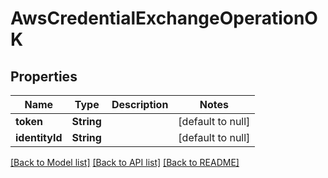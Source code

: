 # AwsCredentialExchangeOperationOK

## Properties

| Name           | Type       | Description | Notes             |
| -------------- | ---------- | ----------- | ----------------- |
| **token**      | **String** |             | [default to null] |
| **identityId** | **String** |             | [default to null] |

[[Back to Model list]](../README.md#documentation-for-models) [[Back to API list]](../README.md#documentation-for-api-endpoints) [[Back to README]](../README.md)
